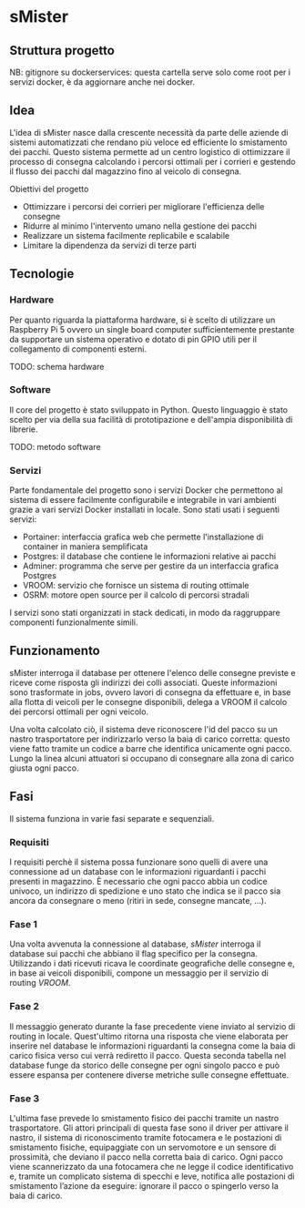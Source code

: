 # sMister

## Struttura progetto

NB: gitignore su dockerservices: questa cartella serve solo come root per i servizi docker, è da aggiornare anche nei docker.

## Idea 

L'idea di sMister nasce dalla crescente necessità da parte delle aziende di sistemi automatizzati che rendano più veloce ed efficiente lo smistamento dei pacchi. Questo sistema permette ad un centro logistico di ottimizzare il processo di consegna calcolando i percorsi ottimali per i corrieri e gestendo il flusso dei pacchi dal magazzino fino al veicolo di consegna.

Obiettivi del progetto

- Ottimizzare i percorsi dei corrieri per migliorare l'efficienza delle consegne
- Ridurre al minimo l'intervento umano nella gestione dei pacchi
- Realizzare un sistema facilmente replicabile e scalabile
- Limitare la dipendenza da servizi di terze parti

## Tecnologie

### Hardware

Per quanto riguarda la piattaforma hardware, si è scelto di utilizzare un Raspberry Pi 5 ovvero un single board computer sufficientemente prestante da supportare un sistema operativo e dotato di pin GPIO utili per il collegamento di componenti esterni. 

TODO: schema hardware

### Software

Il core del progetto è stato sviluppato in Python. Questo linguaggio è stato scelto per via della sua facilità di prototipazione e dell'ampia disponibilità di librerie.

TODO: metodo software

### Servizi

Parte fondamentale del progetto sono i servizi Docker che permettono al sistema di essere facilmente configurabile e integrabile in vari ambienti grazie a vari servizi Docker installati in locale. Sono stati usati i seguenti servizi:

- Portainer: interfaccia grafica web che permette l'installazione di container in maniera semplificata
- Postgres: il database che contiene le informazioni relative ai pacchi
- Adminer: programma che serve per gestire da un interfaccia grafica Postgres
- VROOM: servizio che fornisce un sistema di routing ottimale
- OSRM: motore open source per il calcolo di percorsi stradali

I servizi sono stati organizzati in stack dedicati, in modo da raggruppare componenti funzionalmente simili.

## Funzionamento

sMister interroga il database per ottenere l'elenco delle consegne previste e riceve come risposta gli indirizzi dei colli associati. Queste informazioni sono trasformate in jobs, ovvero lavori di consegna da effettuare e, in base alla flotta di veicoli per le consegne disponibili, delega a VROOM il calcolo dei percorsi ottimali per ogni veicolo. 

Una volta calcolato ciò, il sistema deve riconoscere l'id del pacco su un nastro trasportatore per indirizzarlo verso la baia di carico corretta: questo viene fatto tramite un codice a barre che identifica unicamente ogni pacco. Lungo la linea alcuni attuatori si occupano di consegnare alla zona di carico giusta ogni pacco.

## Fasi 

Il sistema funziona in varie fasi separate e sequenziali.

### Requisiti

I requisiti perchè il sistema possa funzionare sono quelli di avere una connessione ad un database con le informazioni riguardanti i pacchi presenti in magazzino. È necessario che ogni pacco abbia un codice univoco, un indirizzo di spedizione e uno stato che indica se il pacco sia ancora da consegnare o meno (ritiri in sede, consegne mancate, ...). 

### Fase 1

Una volta avvenuta la connessione al database, _sMister_ interroga il database sui pacchi che abbiano il flag specifico per la consegna. Utilizzando i dati ricevuti ricava le coordinate geografiche delle consegne e, in base ai veicoli disponibili, compone un messaggio per il servizio di routing _VROOM_.

### Fase 2

Il messaggio generato durante la fase precedente viene inviato al servizio di routing in locale. Quest'ultimo ritorna una risposta che viene elaborata per inserire nel database le informazioni riguardanti la consegna come la baia di carico fisica verso cui verrà rediretto il pacco. Questa seconda tabella nel database funge da storico delle consegne per ogni singolo pacco e può essere espansa per contenere diverse metriche sulle consegne effettuate. 

### Fase 3

L'ultima fase prevede lo smistamento fisico dei pacchi tramite un nastro trasportatore. Gli attori principali di questa fase sono il driver per attivare il nastro, il sistema di riconoscimento tramite fotocamera e le postazioni di smistamento fisiche, equipaggiate con un servomotore e un sensore di prossimità, che deviano il pacco nella corretta baia di carico. Ogni pacco viene scannerizzato da una fotocamera che ne legge il codice identificativo e, tramite un complicato sistema di specchi e leve, notifica alle postazioni di smistamento l’azione da eseguire: ignorare il pacco o spingerlo verso la baia di carico.

